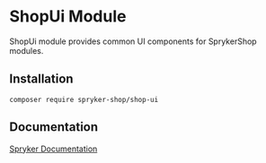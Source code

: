 # ShopUi Module

ShopUi module provides common UI components for SprykerShop modules.

## Installation

```
composer require spryker-shop/shop-ui
```

## Documentation

[Spryker Documentation](https://academy.spryker.com)
